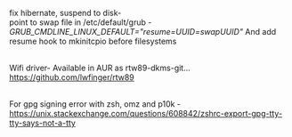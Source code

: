 fix hibernate, suspend to disk-
<br>point to swap file in /etc/default/grub - <i>GRUB_CMDLINE_LINUX_DEFAULT="resume=UUID=swapUUID"</i>
And add resume hook to mkinitcpio before filesystems

<br>Wifi driver- Available in AUR as rtw89-dkms-git... https://github.com/lwfinger/rtw89

<br>For gpg signing error with zsh, omz and p10k - https://unix.stackexchange.com/questions/608842/zshrc-export-gpg-tty-tty-says-not-a-tty
